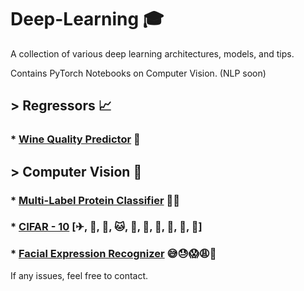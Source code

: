 # Deep-Learning 🎓

A collection of various deep learning architectures, models, and tips.

Contains PyTorch Notebooks on Computer Vision. (NLP soon)

## > Regressors 📈
### *  [Wine Quality Predictor](https://github.com/jaisal1311/Deep-Learning/tree/master/Regressors/Wine%20Quality%20Predictor) 🥂

## > Computer Vision 🧠
### *  [Multi-Label Protein Classifier](https://github.com/jaisal1311/Deep-Learning/tree/master/Computer%20Vision/Protein%20Classification) 🦠🧫
### *  [CIFAR - 10](https://github.com/jaisal1311/Deep-Learning/tree/master/Computer%20Vision/CIFAR10) [✈, 🚗, 🦅, 🐱, 🦌, 🐶, 🐸, 🐎, 🚢, 🚚]
### *  [Facial Expression Recognizer](https://github.com/jaisal1311/Deep-Learning/tree/master/Computer%20Vision/FER) 😅😓😱😩🥴


If any issues, feel free to contact.
